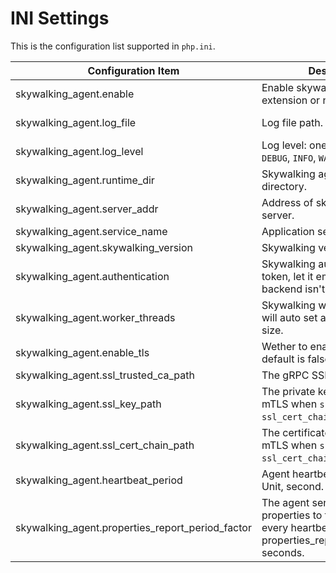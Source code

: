 # INI Settings

This is the configuration list supported in `php.ini`.

| Configuration Item                               | Description                                                                                                              | Default Value             |
| ------------------------------------------------ | ------------------------------------------------------------------------------------------------------------------------ | ------------------------- |
| skywalking_agent.enable                          | Enable skywalking_agent extension or not.                                                                                | Off                       |
| skywalking_agent.log_file                        | Log file path.                                                                                                           | /tmp/skywalking-agent.log |
| skywalking_agent.log_level                       | Log level: one of `OFF`, `TRACE`, `DEBUG`, `INFO`, `WARN`, `ERROR`.                                                      | INFO                      |
| skywalking_agent.runtime_dir                     | Skywalking agent runtime directory.                                                                                      | /tmp/skywalking-agent     |
| skywalking_agent.server_addr                     | Address of skywalking oap server.                                                                                        | 127.0.0.1:11800           |
| skywalking_agent.service_name                    | Application service name.                                                                                                | hello-skywalking          |
| skywalking_agent.skywalking_version              | Skywalking version, 8 or 9.                                                                                              | 8                         |
| skywalking_agent.authentication                  | Skywalking authentication token, let it empty if the backend isn't enabled.                                              |                           |
| skywalking_agent.worker_threads                  | Skywalking worker threads, 0 will auto set as the cpu core size.                                                         | 0                         |
| skywalking_agent.enable_tls                      | Wether to enable tls for gPRC, default is false.                                                                         | Off                       |
| skywalking_agent.ssl_trusted_ca_path             | The gRPC SSL trusted ca file.                                                                                            |                           |
| skywalking_agent.ssl_key_path                    | The private key file. Enable mTLS when `ssl_key_path` and `ssl_cert_chain_path` exist.                                   |                           |
| skywalking_agent.ssl_cert_chain_path             | The certificate file. Enable mTLS when `ssl_key_path` and `ssl_cert_chain_path` exist.                                   |                           |
| skywalking_agent.heartbeat_period                | Agent heartbeat report period. Unit, second.                                                                             | 30                        |
| skywalking_agent.properties_report_period_factor | The agent sends the instance properties to the backend every heartbeat_period * properties_report_period_factor seconds. | 10                        |
